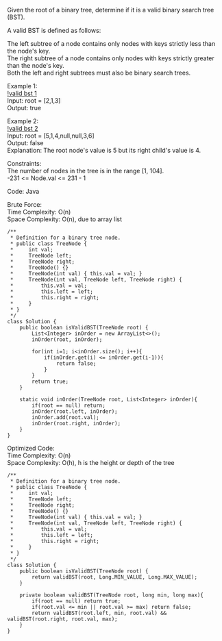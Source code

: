 Given the root of a binary tree, determine if it is a valid binary search tree (BST).  
  
A valid BST is defined as follows:  
  
The left subtree of a node contains only nodes with keys strictly less than the node's key.  
The right subtree of a node contains only nodes with keys strictly greater than the node's key.  
Both the left and right subtrees must also be binary search trees.  
  
Example 1:  
[!valid bst 1](Images/validbst1.jpg)  
Input: root = [2,1,3]  
Output: true  
  
Example 2:  
[!valid bst 2](Images/validbst2.jpg)  
Input: root = [5,1,4,null,null,3,6]  
Output: false  
Explanation: The root node's value is 5 but its right child's value is 4.  
  
Constraints:  
The number of nodes in the tree is in the range [1, 104].  
-231 <= Node.val <= 231 - 1  
  
Code: Java  
  
Brute Force:  
Time Complexity: O(n)  
Space Complexity: O(n), due to array list  
  
```
/**
 * Definition for a binary tree node.
 * public class TreeNode {
 *     int val;
 *     TreeNode left;
 *     TreeNode right;
 *     TreeNode() {}
 *     TreeNode(int val) { this.val = val; }
 *     TreeNode(int val, TreeNode left, TreeNode right) {
 *         this.val = val;
 *         this.left = left;
 *         this.right = right;
 *     }
 * }
 */
class Solution {
    public boolean isValidBST(TreeNode root) {
        List<Integer> inOrder = new ArrayList<>();
        inOrder(root, inOrder);

        for(int i=1; i<inOrder.size(); i++){
            if(inOrder.get(i) <= inOrder.get(i-1)){
                return false;
            }
        }
        return true;
    }

    static void inOrder(TreeNode root, List<Integer> inOrder){
        if(root == null) return;
        inOrder(root.left, inOrder);
        inOrder.add(root.val);
        inOrder(root.right, inOrder);
    }
}
```  
  
Optimized Code:  
Time Complexity: O(n)  
Space Complexity: O(h), h is the height or depth of the tree  
  
```
/**
 * Definition for a binary tree node.
 * public class TreeNode {
 *     int val;
 *     TreeNode left;
 *     TreeNode right;
 *     TreeNode() {}
 *     TreeNode(int val) { this.val = val; }
 *     TreeNode(int val, TreeNode left, TreeNode right) {
 *         this.val = val;
 *         this.left = left;
 *         this.right = right;
 *     }
 * }
 */
class Solution {
    public boolean isValidBST(TreeNode root) {
        return validBST(root, Long.MIN_VALUE, Long.MAX_VALUE);
    }

    private boolean validBST(TreeNode root, long min, long max){
        if(root == null) return true;
        if(root.val <= min || root.val >= max) return false;
        return validBST(root.left, min, root.val) && validBST(root.right, root.val, max);
    }
}
```  
